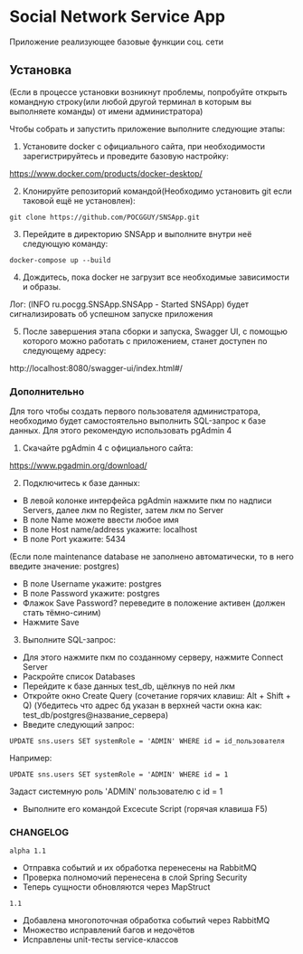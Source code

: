 # Social Network Service App

Приложение реализующее базовые функции соц. сети

## Установка
(Если в процессе установки возникнут проблемы, попробуйте открыть командную строку(или любой другой терминал в которым вы выполняете команды) от имени администратора)

Чтобы собрать и запустить приложение выполните следующие этапы:
1. Установите docker с официального сайта, при необходимости зарегистрируйтесь и проведите базовую настройку:

https://www.docker.com/products/docker-desktop/

2. Клонируйте репозиторий командой(Необходимо установить git если таковой ещё не установлен):

`git clone https://github.com/POCGGUY/SNSApp.git`

3. Перейдите в директорию SNSApp и выполните внутри неё следующую команду:

`docker-compose up --build`

4. Дождитесь, пока docker не загрузит все необходимые зависимости и образы.

Лог: (INFO  ru.pocgg.SNSApp.SNSApp - Started SNSApp) будет сигнализировать об успешном запуске приложения

5. После завершения этапа сборки и запуска, Swagger UI, с помощью которого можно работать с приложением, станет доступен по следующему адресу:

http://localhost:8080/swagger-ui/index.html#/

### Дополнительно

Для того чтобы создать первого пользователя администратора, необходимо будет самостоятельно выполнить SQL-запрос к базе данных.
Для этого рекомендую использовать pgAdmin 4

1. Скачайте pgAdmin 4  с официального сайта:

https://www.pgadmin.org/download/

2. Подключитесь к базе данных:

- В левой колонке интерфейса pgAdmin нажмите пкм по надписи Servers, далее лкм по Register, затем лкм по Server
- В поле Name можете ввести любое имя
- В поле Host name/address укажите: localhost
- В поле Port укажите: 5434

(Если поле maintenance database не заполнено автоматически, то в него введите значение: postgres)
- В поле Username укажите: postgres
- В поле Password укажите: postgres
- Флажок Save Password? переведите в положение активен (должен стать тёмно-синим)
- Нажмите Save

3. Выполните SQL-запрос:
- Для этого нажмите пкм по созданному серверу, нажмите Connect Server
- Раскройте список Databases
- Перейдите к базе данных test_db, щёлкнув по ней лкм
- Откройте окно Create Query (сочетание горячих клавиш: Alt + Shift + Q)
(Убедитесь что адрес бд указан в верхней части окна как: test_db/postgres@название_сервера)
- Введите следующий запрос:

`UPDATE sns.users SET systemRole = 'ADMIN' WHERE id = id_пользователя`

Например:

`UPDATE sns.users SET systemRole = 'ADMIN' WHERE id = 1`

Задаст системную роль 'ADMIN' пользователю с id = 1

- Выполните его командой Excecute Script (горячая клавиша F5)

### CHANGELOG
`alpha 1.1`
- Отправка событий и их обработка перенесены на RabbitMQ
- Проверка полномочий перенесена в слой Spring Security
- Теперь сущности обновляются через MapStruct

`1.1`
- Добавлена многопоточная обработка событий через RabbitMQ
- Множество исправлений багов и недочётов
- Исправлены unit-тесты service-классов
